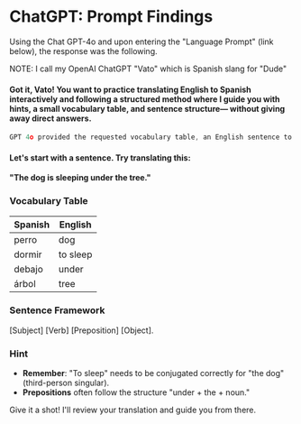 # ChatGPT: Prompt Findings

Using the Chat GPT-4o and upon entering the "Language Prompt" (link below), the response was the following.  

NOTE: I call my OpenAI ChatGPT "Vato" which is Spanish slang for "Dude"
#### Got it, Vato! You want to practice translating English to Spanish interactively and following a structured method where I guide you with hints, a small vocabulary table, and sentence structure— without giving away direct answers.

```c
GPT 4o provided the requested vocabulary table, an English sentence to be translated into Spanish, the sentence structure and a hint. And it was clear to me that I was being given a sentence to translate, because the LLM GPT 4o said: 
```

#### Let's start with a sentence. Try translating this:

**"The dog is sleeping under the tree."**

### **Vocabulary Table**

|Spanish|English|
|---|---|
|perro|dog|
|dormir|to sleep|
|debajo|under|
|árbol|tree|

### **Sentence Framework**

[Subject] [Verb] [Preposition] [Object].

### **Hint**

- **Remember**: "To sleep" needs to be conjugated correctly for "the dog" (third-person singular).
- **Prepositions** often follow the structure "under + the + noun."

Give it a shot! I'll review your translation and guide you from there.

